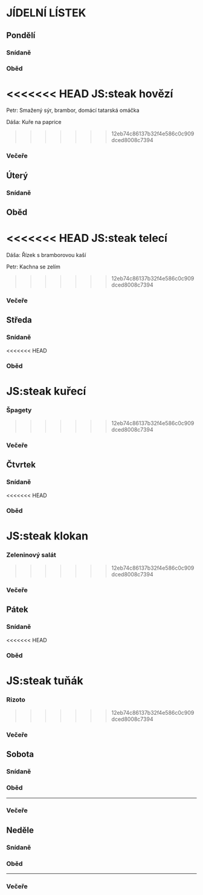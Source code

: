 ﻿# JÍDELNÍ LÍSTEK

## Pondělí
### Snídaně
### Oběd
<<<<<<< HEAD
JS:steak hovězí
=======
Petr: Smažený sýr, brambor, domácí tatarská omáčka

Dáša:  Kuře na paprice
>>>>>>> 12eb74c86137b32f4e586c0c909dced8008c7394
### Večeře

## Úterý
### Snídaně
## Oběd 
<<<<<<< HEAD
JS:steak telecí
=======
Dáša: Řízek s bramborovou kaší

Petr: Kachna se zelím
>>>>>>> 12eb74c86137b32f4e586c0c909dced8008c7394
### Večeře

## Středa
### Snídaně
<<<<<<< HEAD
### Oběd
JS:steak kuřecí
=======
### Špagety
>>>>>>> 12eb74c86137b32f4e586c0c909dced8008c7394
### Večeře

## Čtvrtek
### Snídaně
<<<<<<< HEAD
### Oběd
JS:steak klokan
=======
### Zeleninový salát
>>>>>>> 12eb74c86137b32f4e586c0c909dced8008c7394
### Večeře

## Pátek
### Snídaně
<<<<<<< HEAD
### Oběd
JS:steak tuňák
=======
### Rizoto	
>>>>>>> 12eb74c86137b32f4e586c0c909dced8008c7394
### Večeře

## Sobota
### Snídaně
### Oběd
---
### Večeře

## Neděle
### Snídaně
### Oběd
---
### Večeře